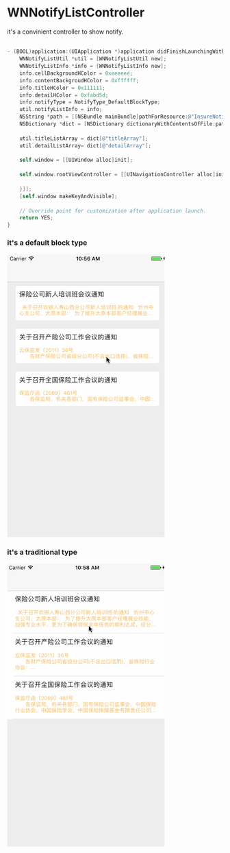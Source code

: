 
# WNNotifyListController
it's a convinient controller to show notify.
## 

```Objective-C
- (BOOL)application:(UIApplication *)application didFinishLaunchingWithOptions:(NSDictionary *)launchOptions {
    WNNotifyListUtil *util = [WNNotifyListUtil new];
    WNNotifyListInfo *info = [WNNotifyListInfo new];
    info.cellBackgroundHColor = 0xeeeeee;
    info.contentBackgroudHColor = 0xffffff;
    info.titleHColor = 0x111111;
    info.detailHColor = 0xfabd5d;
    info.notifyType = NotifyType_DefaultBlockType;
    util.notifyListInfo = info;
    NSString *path = [[NSBundle mainBundle]pathForResource:@"InsureNotify.plist" ofType:@""];
    NSDictionary *dict = [NSDictionary dictionaryWithContentsOfFile:path];
    
    util.titleListArray = dict[@"titleArray"];
    util.detailListArray= dict[@"detailArray"];
    
    self.window = [[UIWindow alloc]init];
    
    self.window.rootViewController = [[UINavigationController alloc]initWithRootViewController:[[WNNotifyListController alloc]initWithNotifyListInfo:util cellHeight:100 tableSelectBlock:^(NSInteger index) {
        
    }]];
    [self.window makeKeyAndVisible];

    // Override point for customization after application launch.
    return YES;
}
```
### it's a default block type
![image](https://raw.githubusercontent.com/WeinanHu/WNNotifyListController/master/type_b.gif)
### it's a traditional type
![image](https://raw.githubusercontent.com/WeinanHu/WNNotifyListController/master/type_t.gif)
